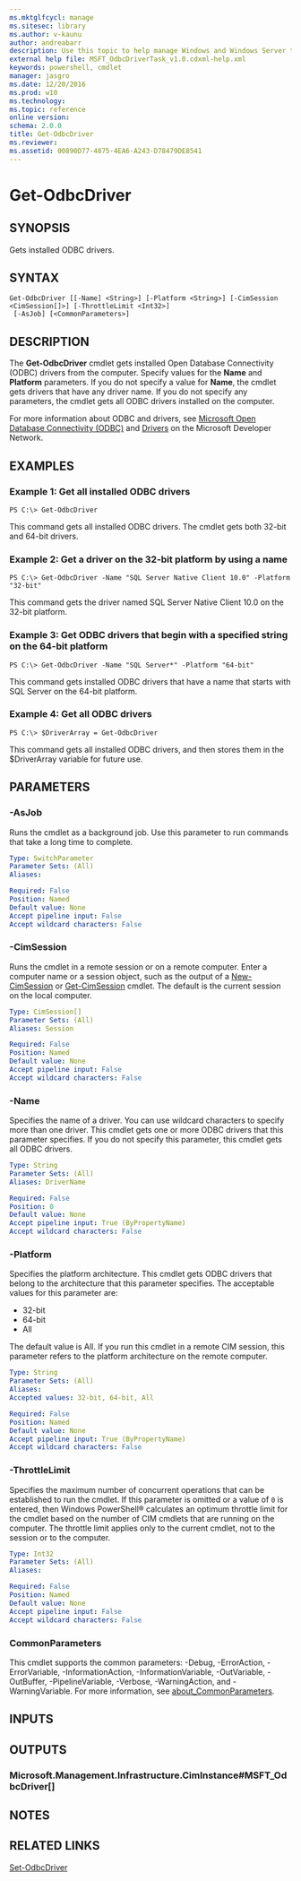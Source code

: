 ```yaml
---
ms.mktglfcycl: manage
ms.sitesec: library
ms.author: v-kaunu
author: andreabarr
description: Use this topic to help manage Windows and Windows Server technologies with Windows PowerShell.
external help file: MSFT_OdbcDriverTask_v1.0.cdxml-help.xml
keywords: powershell, cmdlet
manager: jasgro
ms.date: 12/20/2016
ms.prod: w10
ms.technology: 
ms.topic: reference
online version: 
schema: 2.0.0
title: Get-OdbcDriver
ms.reviewer:
ms.assetid: 00890D77-4875-4EA6-A243-D78479DE8541
---
```


# Get-OdbcDriver

## SYNOPSIS
Gets installed ODBC drivers.

## SYNTAX

```
Get-OdbcDriver [[-Name] <String>] [-Platform <String>] [-CimSession <CimSession[]>] [-ThrottleLimit <Int32>]
 [-AsJob] [<CommonParameters>]
```

## DESCRIPTION
The **Get-OdbcDriver** cmdlet gets installed Open Database Connectivity (ODBC) drivers from the computer.
Specify values for the **Name** and **Platform** parameters.
If you do not specify a value for **Name**, the cmdlet gets drivers that have any driver name.
If you do not specify any parameters, the cmdlet gets all ODBC drivers installed on the computer.

For more information about ODBC and drivers, see [Microsoft Open Database Connectivity (ODBC)](http://msdn.microsoft.com/en-us/library/ms710252.aspx) and [Drivers](http://msdn.microsoft.com/en-us/library/ms715383.aspx) on the Microsoft Developer Network.

## EXAMPLES

### Example 1: Get all installed ODBC drivers
```
PS C:\> Get-OdbcDriver
```

This command gets all installed ODBC drivers.
The cmdlet gets both 32-bit and 64-bit drivers.

### Example 2: Get a driver on the 32-bit platform by using a name
```
PS C:\> Get-OdbcDriver -Name "SQL Server Native Client 10.0" -Platform "32-bit"
```

This command gets the driver named SQL Server Native Client 10.0 on the 32-bit platform.

### Example 3: Get ODBC drivers that begin with a specified string on the 64-bit platform
```
PS C:\> Get-OdbcDriver -Name "SQL Server*" -Platform "64-bit"
```

This command gets installed ODBC drivers that have a name that starts with SQL Server on the 64-bit platform.

### Example 4: Get all ODBC drivers
```
PS C:\> $DriverArray = Get-OdbcDriver
```

This command gets all installed ODBC drivers, and then stores them in the $DriverArray variable for future use.

## PARAMETERS

### -AsJob
Runs the cmdlet as a background job. Use this parameter to run commands that take a long time to complete.

```yaml
Type: SwitchParameter
Parameter Sets: (All)
Aliases: 

Required: False
Position: Named
Default value: None
Accept pipeline input: False
Accept wildcard characters: False
```

### -CimSession
Runs the cmdlet in a remote session or on a remote computer.
Enter a computer name or a session object, such as the output of a [New-CimSession](http://go.microsoft.com/fwlink/p/?LinkId=227967) or [Get-CimSession](http://go.microsoft.com/fwlink/p/?LinkId=227966) cmdlet.
The default is the current session on the local computer.

```yaml
Type: CimSession[]
Parameter Sets: (All)
Aliases: Session

Required: False
Position: Named
Default value: None
Accept pipeline input: False
Accept wildcard characters: False
```

### -Name
Specifies the name of a driver.
You can use wildcard characters to specify more than one driver.
This cmdlet gets one or more ODBC drivers that this parameter specifies.
If you do not specify this parameter, this cmdlet gets all ODBC drivers.

```yaml
Type: String
Parameter Sets: (All)
Aliases: DriverName

Required: False
Position: 0
Default value: None
Accept pipeline input: True (ByPropertyName)
Accept wildcard characters: False
```

### -Platform
Specifies the platform architecture.
This cmdlet gets ODBC drivers that belong to the architecture that this parameter specifies.
The acceptable values for this parameter are:

- 32-bit
- 64-bit
- All

The default value is All.
If you run this cmdlet in a remote CIM session, this parameter refers to the platform architecture on the remote computer.

```yaml
Type: String
Parameter Sets: (All)
Aliases: 
Accepted values: 32-bit, 64-bit, All

Required: False
Position: Named
Default value: None
Accept pipeline input: True (ByPropertyName)
Accept wildcard characters: False
```

### -ThrottleLimit
Specifies the maximum number of concurrent operations that can be established to run the cmdlet.
If this parameter is omitted or a value of `0` is entered, then Windows PowerShell® calculates an optimum throttle limit for the cmdlet based on the number of CIM cmdlets that are running on the computer.
The throttle limit applies only to the current cmdlet, not to the session or to the computer.

```yaml
Type: Int32
Parameter Sets: (All)
Aliases: 

Required: False
Position: Named
Default value: None
Accept pipeline input: False
Accept wildcard characters: False
```

### CommonParameters
This cmdlet supports the common parameters: -Debug, -ErrorAction, -ErrorVariable, -InformationAction, -InformationVariable, -OutVariable, -OutBuffer, -PipelineVariable, -Verbose, -WarningAction, and -WarningVariable. For more information, see [about_CommonParameters](http://go.microsoft.com/fwlink/?LinkID=113216).

## INPUTS

## OUTPUTS

### Microsoft.Management.Infrastructure.CimInstance#MSFT_OdbcDriver[]

## NOTES

## RELATED LINKS

[Set-OdbcDriver](./Set-OdbcDriver.md)


